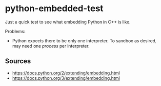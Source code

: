 # python-embedded-test

Just a quick test to see what embedding Python in C++ is like.

Problems:
- Python expects there to be only one interpreter.
	To sandbox as desired, may need one *process* per interpreter.

## Sources

- https://docs.python.org/2/extending/embedding.html
- https://docs.python.org/3/extending/embedding.html

